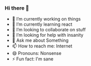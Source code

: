 ### Hi there 👋

- 🔭 I’m currently working on things
- 🌱 I’m currently learning react
- 👯 I’m looking to collaborate on stuff
- 🤔 I’m looking for help with insanity
- 💬 Ask me about Something
- 📫 How to reach me: Internet
- 😄 Pronouns: Nonsense
- ⚡ Fun fact: I'm sane

